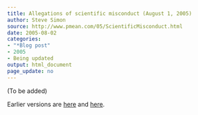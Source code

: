 ```yaml
---
title: Allegations of scientific misconduct (August 1, 2005)
author: Steve Simon
source: http://www.pmean.com/05/ScientificMisconduct.html
date: 2005-08-02
categories:
- "*Blog post"
- 2005
- Being updated
output: html_document
page_update: no
---
```


(To be added)

<!---More--->

Earlier versions are [here][sim1] and [here][sim2].

[sim1]: http://www.pmean.com/05/ScientificMisconduct.html
[sim2]: http://new.pmean.com/gretchen-lefever/
